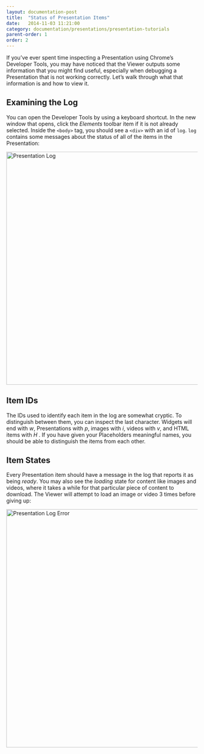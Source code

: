 ```yaml
---
layout: documentation-post
title:  "Status of Presentation Items"
date:   2014-11-03 11:21:00
category: documentation/presentations/presentation-tutorials
parent-order: 1
order: 2
---
```


If you’ve ever spent time inspecting a Presentation using Chrome’s Developer Tools, you may have noticed that the Viewer outputs some information that you might find useful, especially when debugging a Presentation that is not working correctly. Let’s walk through what that information is and how to view it.

## Examining the Log
You can open the Developer Tools by using a keyboard shortcut. In the new window that opens, click the *Elements* toolbar item if it is not already selected. Inside the `<body>` tag, you should see a `<div>` with an id of `log`. `log` contains some messages about the status of all of the items in the Presentation:

<img src="http://www.risevision.com/wp-content/uploads/2014/11/presentation-log.png" alt="Presentation Log" style="width: 612px;"/>

## Item IDs
The IDs used to identify each item in the log are somewhat cryptic. To distinguish between them, you can inspect the last character. Widgets will end with *w*, Presentations with *p*, images with *i*, videos with *v*, and HTML items with *H* . If you have given your Placeholders meaningful names, you should be able to distinguish the items from each other.

## Item States
Every Presentation item should have a message in the log that reports it as being *ready*. You may also see the *loading* state for content like images and videos, where it takes a while for that particular piece of content to download. The Viewer will attempt to load an image or video 3 times before giving up:

<img src="http://www.risevision.com/wp-content/uploads/2014/11/presentation-log-error.png" alt="Presentation Log Error" style="width: 626px;"/>